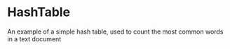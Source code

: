# HashTable
An example of a simple hash table, used to count the most common words in a text document

